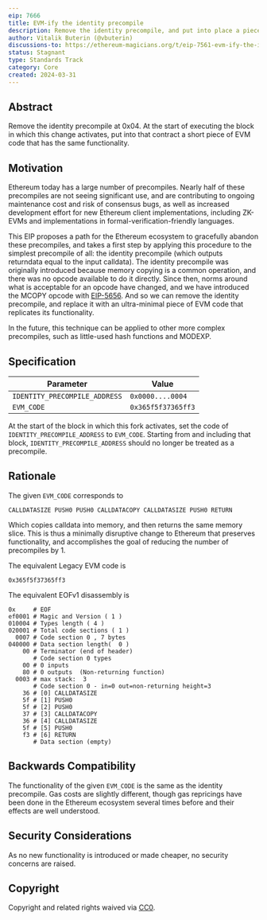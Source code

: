```yaml
---
eip: 7666
title: EVM-ify the identity precompile
description: Remove the identity precompile, and put into place a piece of EVM code that has equivalent functionality
author: Vitalik Buterin (@vbuterin)
discussions-to: https://ethereum-magicians.org/t/eip-7561-evm-ify-the-identity-precompile/19445
status: Stagnant
type: Standards Track
category: Core
created: 2024-03-31
---
```


## Abstract

Remove the identity precompile at 0x04. At the start of executing the block in which this change activates, put into that contract a short piece of EVM code that has the same functionality.

## Motivation

Ethereum today has a large number of precompiles. Nearly half of these precompiles are not seeing significant use, and are contributing to ongoing maintenance cost and risk of consensus bugs, as well as increased development effort for new Ethereum client implementations, including ZK-EVMs and implementations in formal-verification-friendly languages.

This EIP proposes a path for the Ethereum ecosystem to gracefully abandon these precompiles, and takes a first step by applying this procedure to the simplest precompile of all: the identity precompile (which outputs returndata equal to the input calldata). The identity precompile was originally introduced because memory copying is a common operation, and there was no opcode available to do it directly. Since then, norms around what is acceptable for an opcode have changed, and we have introduced the MCOPY opcode with [EIP-5656](eip-5656.md). And so we can remove the identity precompile, and replace it with an ultra-minimal piece of EVM code that replicates its functionality.

In the future, this technique can be applied to other more complex precompiles, such as little-used hash functions and MODEXP.

## Specification

| Parameter                     | Value              |
|-------------------------------|--------------------|
| `IDENTITY_PRECOMPILE_ADDRESS` | `0x0000....0004`   |
| `EVM_CODE`                    | `0x365f5f37365ff3` |

At the start of the block in which this fork activates, set the code of `IDENTITY_PRECOMPILE_ADDRESS` to `EVM_CODE`. Starting from and including that block, `IDENTITY_PRECOMPILE_ADDRESS` should no longer be treated as a precompile.

## Rationale

The given `EVM_CODE` corresponds to

```
CALLDATASIZE PUSH0 PUSH0 CALLDATACOPY CALLDATASIZE PUSH0 RETURN
```

Which copies calldata into memory, and then returns the same memory slice. This is thus a minimally disruptive change to Ethereum that preserves functionality, and accomplishes the goal of reducing the number of precompiles by 1.

The equivalent Legacy EVM code is
```
0x365f5f37365ff3
```

The equivalent EOFv1 disassembly is
```
0x     # EOF
ef0001 # Magic and Version ( 1 )
010004 # Types length ( 4 )
020001 # Total code sections ( 1 )
  0007 # Code section 0 , 7 bytes
040000 # Data section length(  0 )
    00 # Terminator (end of header)
       # Code section 0 types
    00 # 0 inputs 
    80 # 0 outputs  (Non-returning function)
  0003 # max stack:  3
       # Code section 0 - in=0 out=non-returning height=3
    36 # [0] CALLDATASIZE
    5f # [1] PUSH0
    5f # [2] PUSH0
    37 # [3] CALLDATACOPY
    36 # [4] CALLDATASIZE
    5f # [5] PUSH0
    f3 # [6] RETURN
       # Data section (empty)
```

## Backwards Compatibility

The functionality of the given `EVM_CODE` is the same as the identity precompile. Gas costs are slightly different, though gas repricings have been done in the Ethereum ecosystem several times before and their effects are well understood.

## Security Considerations

As no new functionality is introduced or made cheaper, no security concerns are raised.

## Copyright

Copyright and related rights waived via [CC0](../LICENSE.md).
